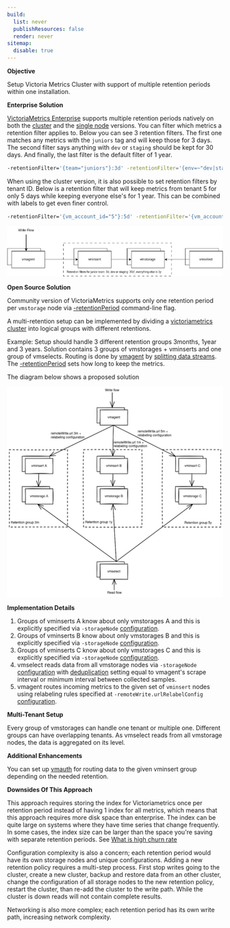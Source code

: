 ```yaml
---
build:
  list: never
  publishResources: false
  render: never
sitemap:
  disable: true
---
```

**Objective**

Setup Victoria Metrics Cluster with support of multiple retention periods within one installation.

**Enterprise Solution**

[VictoriaMetrics Enterprise](https://docs.victoriametrics.com/victoriametrics/enterprise/) supports multiple retention periods natively on both the [cluster](https://docs.victoriametrics.com/victoriametrics/cluster-victoriametrics/#retention-filters) and the [single node](https://docs.victoriametrics.com/victoriametrics/single-server-victoriametrics/#multiple-retentions) versions.
You can filter which metrics a retention filter applies to. Below you can see 3 retention filters. The first one matches any metrics with the `juniors` tag and will keep those for 3 days. The second filter says anything with `dev` or `staging` should be kept for 30 days. And finally, the last filter is the default filter of 1 year.
```bash
-retentionFilter='{team="juniors"}:3d' -retentionFilter='{env=~"dev|staging"}:30d' -retentionPeriod=1y
```

When using the cluster version, it is also possible to set retention filters by tenant ID. Below is a retention filter that will keep metrics from tenant 5 for only 5 days while keeping everyone else's for 1 year. This can be combined with labels to get even finer control.
```bash
-retentionFilter='{vm_account_id="5"}:5d' -retentionFilter='{vm_account_id="10"}:1m' -retentionPeriod=1y
```

![Enterprise](Enterprise.webp)

**Open Source Solution**

Community version of VictoriaMetrics supports only one retention period per `vmstorage` node via [-retentionPeriod](https://docs.victoriametrics.com/victoriametrics/single-server-victoriametrics/#retention) command-line flag.

A multi-retention setup can be implemented by dividing a [victoriametrics cluster](https://docs.victoriametrics.com/victoriametrics/cluster-victoriametrics/) into logical groups with different retentions.

Example:
Setup should handle 3 different retention groups 3months, 1year and 3 years.
Solution contains 3 groups of vmstorages + vminserts and one group of vmselects. Routing is done by [vmagent](https://docs.victoriametrics.com/victoriametrics/vmagent/)
by [splitting data streams](https://docs.victoriametrics.com/victoriametrics/vmagent/#splitting-data-streams-among-multiple-systems). 
The [-retentionPeriod](https://docs.victoriametrics.com/victoriametrics/single-server-victoriametrics/#retention) sets how long to keep the metrics.

The diagram below shows a proposed solution

![Setup](setup.webp)

**Implementation Details**

1. Groups of vminserts A know about only vmstorages A and this is explicitly specified via `-storageNode` [configuration](https://docs.victoriametrics.com/victoriametrics/cluster-victoriametrics/#cluster-setup). 
1. Groups of vminserts B know about only vmstorages B and this is explicitly specified via `-storageNode` [configuration](https://docs.victoriametrics.com/victoriametrics/cluster-victoriametrics/#cluster-setup). 
1. Groups of vminserts C know about only vmstorages C and this is explicitly specified via `-storageNode` [configuration](https://docs.victoriametrics.com/victoriametrics/cluster-victoriametrics/#cluster-setup). 
1. vmselect reads data from all vmstorage nodes via `-storageNode` [configuration](https://docs.victoriametrics.com/victoriametrics/cluster-victoriametrics/#cluster-setup) 
   with [deduplication](https://docs.victoriametrics.com/victoriametrics/cluster-victoriametrics/#deduplication) setting equal to vmagent's scrape interval or minimum interval between collected samples. 
1. vmagent routes incoming metrics to the given set of `vminsert` nodes using relabeling rules specified at `-remoteWrite.urlRelabelConfig` [configuration](https://docs.victoriametrics.com/victoriametrics/relabeling/).

**Multi-Tenant Setup**

Every group of vmstorages can handle one tenant or multiple one. Different groups can have overlapping tenants. As vmselect reads from all vmstorage nodes, the data is aggregated on its level.

**Additional Enhancements**

You can set up [vmauth](https://docs.victoriametrics.com/victoriametrics/vmauth/) for routing data to the given vminsert group depending on the needed retention.

**Downsides Of This Approach**

This approach requires storing the index for Victoriametrics once per retention period instead of having 1 index for all metrics, which means that this approach requires more disk space than enterprise.
The index can be quite large on systems where they have time series that change frequently. In some cases, the index size can be larger than the space you're saving with separate retention periods. See [What is high churn rate](https://docs.victoriametrics.com/victoriametrics/faq/#what-is-high-churn-rate)

Configuration complexity is also a concern; each retention period would have its own storage nodes and unique configurations. Adding a new retention policy requires a multi-step process. First stop writes going to the cluster, create a new cluster, backup and restore data from an other cluster, change the configuration of all storage nodes to the new retention policy, restart the cluster, than re-add the cluster to the write path. While the cluster is down reads will not contain complete results.

Networking is also more complex; each retention period has its own write path, increasing network complexity.